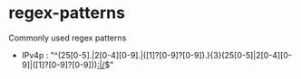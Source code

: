 # regex-patterns
Commonly used regex patterns


- IPv4p : "^(25[0-5].|2[0-4][0-9].|([1]?[0-9]?[0-9]).){3}(25[0-5]|2[0-4][0-9]|([1]?[0-9]?[0-9]))[:|\/]([1-9][0-9]{0,3}|[1-5][0-9]{4}|6[0-4][0-9]{3}|65[0-4][0-9]{2}|655[0-2][0-9]|6553[0-5])$"
